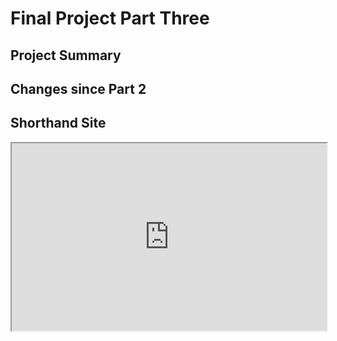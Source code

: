 # Final Project Part Three 

## Project Summary

## Changes since Part 2

## Shorthand Site

<iframe src="https://preview.shorthand.com/xfhyxjoPEP5muTNL" style="width:100%; height:300px;" ></iframe>
